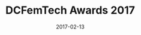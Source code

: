 ---
layout: event
title:  "DCFemTech Awards 2017"
date:   2017-02-13
eventDate:   2017-04-13
categories: events
datePretty: TBD
location: TBD
time: TBD
registerLink:
description: Join DCFemTech, and members of the DC business & tech communities as we celebrate Powerful Women Programmers and Powerful Women Designers at The 2016 DCFemTech Awards Reception.
contact:
press:
twitter:
image: assets/awards-2016.jpg
---